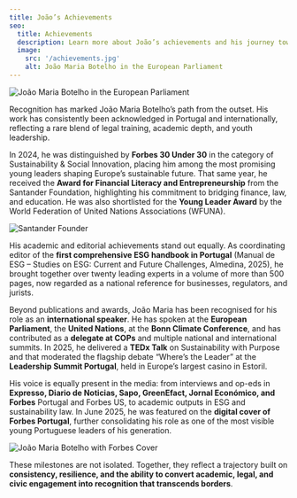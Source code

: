 ```yaml
---
title: João’s Achievements
seo:
  title: Achievements
  description: Learn more about João’s achievements and his journey towards sustainability.
  image:
    src: '/achievements.jpg'
    alt: João Maria Botelho in the European Parliament
---
```


![João Maria Botelho in the European Parliament](/achievements.jpg)

Recognition has marked João Maria Botelho’s path from the outset. His work has consistently been acknowledged in Portugal and internationally, reflecting a rare blend of legal training, academic depth, and youth leadership.

In 2024, he was distinguished by **Forbes 30 Under 30** in the category of Sustainability & Social Innovation, placing him among the most promising young leaders shaping Europe’s sustainable future. That same year, he received the **Award for Financial Literacy and Entrepreneurship** from the Santander Foundation, highlighting his commitment to bridging finance, law, and education. He was also shortlisted for the **Young Leader Award** by the World Federation of United Nations Associations (WFUNA).

![Santander Founder](/santander-foundation.jpg)

His academic and editorial achievements stand out equally. As coordinating editor of the **first comprehensive ESG handbook in Portugal** (Manual de ESG – Studies on ESG: Current and Future Challenges, Almedina, 2025), he brought together over twenty leading experts in a volume of more than 500 pages, now regarded as a national reference for businesses, regulators, and jurists.

Beyond publications and awards, João Maria has been recognised for his role as an **international speaker**. He has spoken at the **European Parliament**, the **United Nations**, at the **Bonn Climate Conference**, and has contributed as a **delegate at COPs** and multiple national and international summits. In 2025, he delivered a **TEDx Talk** on Sustainability with Purpose and that moderated the flagship debate “Where’s the Leader” at the **Leadership Summit Portugal**, held in Europe’s largest casino in Estoril.

His voice is equally present in the media: from interviews and op-eds in **Expresso, Diario de Noticias, Sapo, GreenEfact, Jornal Económico, and Forbes** Portugal and Forbes US, to academic outputs in ESG and sustainability law. In June 2025, he was featured on the **digital cover of Forbes Portugal**, further consolidating his role as one of the most visible young Portuguese leaders of his generation.

![João Maria Botelho with Forbes Cover](/forbes-cover.jpeg)

These milestones are not isolated. Together, they reflect a trajectory built on **consistency, resilience, and the ability to convert academic, legal, and civic engagement into recognition that transcends borders**.

